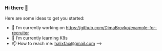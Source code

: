 ### Hi there 👋

Here are some ideas to get you started:

- 🔭 I’m currently working on https://github.com/DimaBrovko/example-for-recruiter
- 🌱 I’m currently learning K8s
- 📫 How to reach me: halixfax@gmail.com
-->
